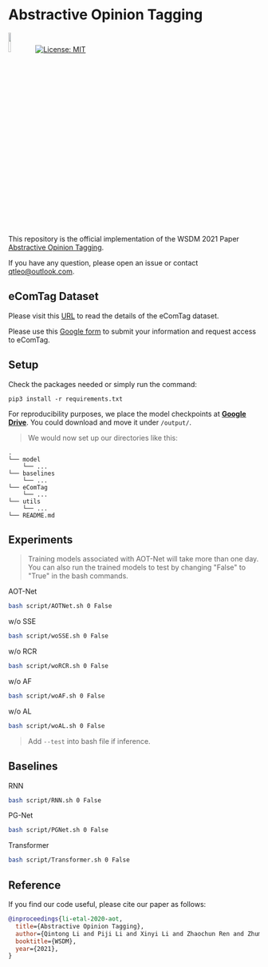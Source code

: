 # Abstractive Opinion Tagging
<img src="plot/pytorch-logo-dark.png" width="10%"> [![License: MIT](https://img.shields.io/badge/License-MIT-yellow.svg)](https://opensource.org/licenses/MIT) 

This repository is the official implementation of the WSDM 2021 Paper [Abstractive Opinion Tagging](https://github.com/qtli/AOT).

If you have any question, please open an issue or contact <qtleo@outlook.com>.

## eComTag Dataset 
Please visit this [URL](https://qtli.github.io/qtli.github.io/project/ecomtag/) to read the details of the eComTag dataset.

Please use this [Google form](https://drive.google.com/drive/folders/1Vk0SjQbNdxL8_D9l6pJMkoI8KyDpPnLt?usp=sharing) to submit your information and request access to eComTag.

## Setup
Check the packages needed or simply run the command:
```console
pip3 install -r requirements.txt
```
For reproducibility purposes, we place the model checkpoints at [**Google Drive**](https://drive.google.com/drive/folders/1EIIZ9SFJCE1JavUal39J_NN2WxP5JK6H?usp=sharing). You could download and move it under `/output/`.

> We would now set up our directories like this:

```
.
└── model
    └── ...
└── baselines
    └── ...
└── eComTag
    └── ...
└── utils
    └── ...
└── README.md
```

## Experiments
> Training models associated with AOT-Net will take more than one day. 
You can also run the trained models to test by changing "False" to "True" in the bash commands.

AOT-Net
```bash
bash script/AOTNet.sh 0 False
```

w/o SSE
```bash
bash script/woSSE.sh 0 False
```

w/o RCR
```bash
bash script/woRCR.sh 0 False
```

w/o AF
```bash
bash script/woAF.sh 0 False
```

w/o AL
```bash
bash script/woAL.sh 0 False
```
> Add `--test` into bash file if inference.

## Baselines

RNN
```bash
bash script/RNN.sh 0 False
```

PG-Net
```bash
bash script/PGNet.sh 0 False
```

Transformer
```bash
bash script/Transformer.sh 0 False
```


## Reference
If you find our code useful, please cite our paper as follows:
```bibtex
@inproceedings{li-etal-2020-aot,
  title={Abstractive Opinion Tagging},
  author={Qintong Li and Piji Li and Xinyi Li and Zhaochun Ren and Zhumin Chen and Maarten de Rijke},
  booktitle={WSDM},
  year={2021},
}
```





